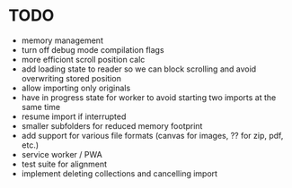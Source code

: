 # TODO

- memory management
- turn off debug mode compilation flags
- more efficiont scroll position calc
- add loading state to reader so we can block scrolling and avoid overwriting stored position
- allow importing only originals
- have in progress state for worker to avoid starting two imports at the same time
- resume import if interrupted
- smaller subfolders for reduced memory footprint
- add support for various file formats (canvas for images, ?? for zip, pdf, etc.)
- service worker / PWA
- test suite for alignment
- implement deleting collections and cancelling import
